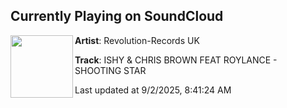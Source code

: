 ## Currently Playing on SoundCloud

[<img align="left" width="100" src="https://i1.sndcdn.com/artworks-0HgSRLJ6NfWF5cQu-NEddEA-t500x500.png">](https://soundcloud.com/revolution-records-uk/ishy-chris-brown-feat-roylance-shooting-star)

**Artist**: Revolution-Records UK 

**Track**: ISHY & CHRIS BROWN FEAT ROYLANCE - SHOOTING STAR

Last updated at 9/2/2025, 8:41:24 AM

